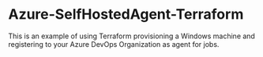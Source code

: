 # Azure-SelfHostedAgent-Terraform
This is an example of using Terraform provisioning a Windows machine and registering to your Azure DevOps Organization as agent for jobs.
